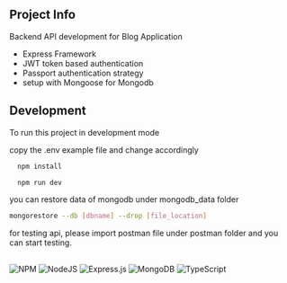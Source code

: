 ## Project Info

Backend API development for Blog Application

-   Express Framework
-   JWT token based authentication
-   Passport authentication strategy
-   setup with Mongoose for Mongodb

## Development

To run this project in development mode

copy the .env example file and change accordingly

```bash
  npm install
```

```bash
  npm run dev
```

you can restore data of mongodb under mongodb_data folder

```bash
mongorestore --db [dbname] --drop [file_location]
```

for testing api, please import postman file under postman folder
and you can start testing.

##

![NPM](https://img.shields.io/badge/NPM-%23CB3837.svg?style=for-the-badge&logo=npm&logoColor=white)
![NodeJS](https://img.shields.io/badge/node.js-6DA55F?style=for-the-badge&logo=node.js&logoColor=white)
![Express.js](https://img.shields.io/badge/express.js-%23404d59.svg?style=for-the-badge&logo=express&logoColor=%2361DAFB)
![MongoDB](https://img.shields.io/badge/MongoDB-%234ea94b.svg?style=for-the-badge&logo=mongodb&logoColor=white)
![TypeScript](https://img.shields.io/badge/typescript-%23007ACC.svg?style=for-the-badge&logo=typescript&logoColor=white)
